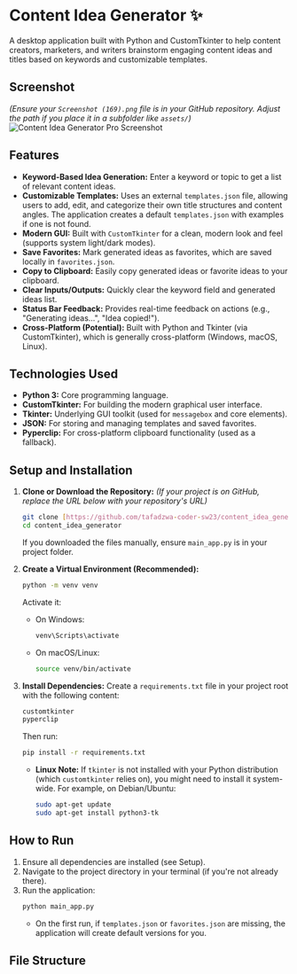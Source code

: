 
# Content Idea Generator ✨

A desktop application built with Python and CustomTkinter to help content creators, marketers, and writers brainstorm engaging content ideas and titles based on keywords and customizable templates.

## Screenshot

*(Ensure your `Screenshot (169).png` file is in your GitHub repository. Adjust the path if you place it in a subfolder like `assets/`)*
![Content Idea Generator Pro Screenshot](Screenshot%20(169).png)

## Features

* **Keyword-Based Idea Generation:** Enter a keyword or topic to get a list of relevant content ideas.
* **Customizable Templates:** Uses an external `templates.json` file, allowing users to add, edit, and categorize their own title structures and content angles. The application creates a default `templates.json` with examples if one is not found.
* **Modern GUI:** Built with `CustomTkinter` for a clean, modern look and feel (supports system light/dark modes).
* **Save Favorites:** Mark generated ideas as favorites, which are saved locally in `favorites.json`.
* **Copy to Clipboard:** Easily copy generated ideas or favorite ideas to your clipboard.
* **Clear Inputs/Outputs:** Quickly clear the keyword field and generated ideas list.
* **Status Bar Feedback:** Provides real-time feedback on actions (e.g., "Generating ideas...", "Idea copied!").
* **Cross-Platform (Potential):** Built with Python and Tkinter (via CustomTkinter), which is generally cross-platform (Windows, macOS, Linux).

## Technologies Used

* **Python 3:** Core programming language.
* **CustomTkinter:** For building the modern graphical user interface.
* **Tkinter:** Underlying GUI toolkit (used for `messagebox` and core elements).
* **JSON:** For storing and managing templates and saved favorites.
* **Pyperclip:** For cross-platform clipboard functionality (used as a fallback).

## Setup and Installation

1.  **Clone or Download the Repository:**
    *(If your project is on GitHub, replace the URL below with your repository's URL)*
    ```bash
    git clone [https://github.com/tafadzwa-coder-sw23/content_idea_generator.git](https://github.com/tafadzwa-coder-sw23/content_idea_generator.git)
    cd content_idea_generator
    ```
    If you downloaded the files manually, ensure `main_app.py` is in your project folder.

2.  **Create a Virtual Environment (Recommended):**
    ```bash
    python -m venv venv
    ```
    Activate it:
    * On Windows:
        ```bash
        venv\Scripts\activate
        ```
    * On macOS/Linux:
        ```bash
        source venv/bin/activate
        ```

3.  **Install Dependencies:**
    Create a `requirements.txt` file in your project root with the following content:
    ```txt
    customtkinter
    pyperclip
    ```
    Then run:
    ```bash
    pip install -r requirements.txt
    ```
    * **Linux Note:** If `tkinter` is not installed with your Python distribution (which `customtkinter` relies on), you might need to install it system-wide. For example, on Debian/Ubuntu:
        ```bash
        sudo apt-get update
        sudo apt-get install python3-tk
        ```

## How to Run

1.  Ensure all dependencies are installed (see Setup).
2.  Navigate to the project directory in your terminal (if you're not already there).
3.  Run the application:
    ```bash
    python main_app.py
    ```
    * On the first run, if `templates.json` or `favorites.json` are missing, the application will create default versions for you.

## File Structure
